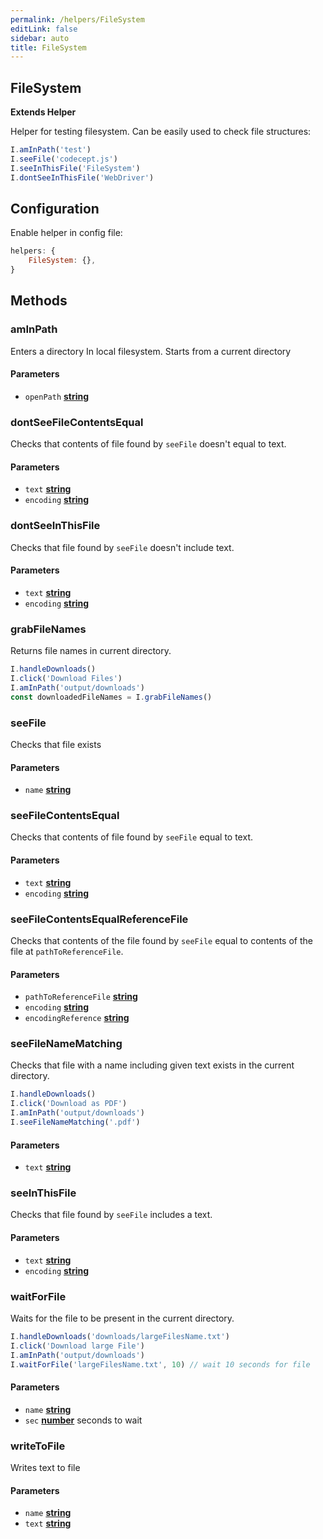 ```yaml
---
permalink: /helpers/FileSystem
editLink: false
sidebar: auto
title: FileSystem
---
```


<!-- Generated by documentation.js. Update this documentation by updating the source code. -->

## FileSystem

**Extends Helper**

Helper for testing filesystem.
Can be easily used to check file structures:

```js
I.amInPath('test')
I.seeFile('codecept.js')
I.seeInThisFile('FileSystem')
I.dontSeeInThisFile('WebDriver')
```

## Configuration

Enable helper in config file:

```js
helpers: {
    FileSystem: {},
}
```

## Methods

### amInPath

Enters a directory In local filesystem.
Starts from a current directory

#### Parameters

- `openPath` **[string][1]**&#x20;

### dontSeeFileContentsEqual

Checks that contents of file found by `seeFile` doesn't equal to text.

#### Parameters

- `text` **[string][1]**&#x20;
- `encoding` **[string][1]**

### dontSeeInThisFile

Checks that file found by `seeFile` doesn't include text.

#### Parameters

- `text` **[string][1]**&#x20;
- `encoding` **[string][1]**

### grabFileNames

Returns file names in current directory.

```js
I.handleDownloads()
I.click('Download Files')
I.amInPath('output/downloads')
const downloadedFileNames = I.grabFileNames()
```

### seeFile

Checks that file exists

#### Parameters

- `name` **[string][1]**&#x20;

### seeFileContentsEqual

Checks that contents of file found by `seeFile` equal to text.

#### Parameters

- `text` **[string][1]**&#x20;
- `encoding` **[string][1]**

### seeFileContentsEqualReferenceFile

Checks that contents of the file found by `seeFile` equal to contents of the file at `pathToReferenceFile`.

#### Parameters

- `pathToReferenceFile` **[string][1]**&#x20;
- `encoding` **[string][1]**
- `encodingReference` **[string][1]**

### seeFileNameMatching

Checks that file with a name including given text exists in the current directory.

```js
I.handleDownloads()
I.click('Download as PDF')
I.amInPath('output/downloads')
I.seeFileNameMatching('.pdf')
```

#### Parameters

- `text` **[string][1]**&#x20;

### seeInThisFile

Checks that file found by `seeFile` includes a text.

#### Parameters

- `text` **[string][1]**&#x20;
- `encoding` **[string][1]**

### waitForFile

Waits for the file to be present in the current directory.

```js
I.handleDownloads('downloads/largeFilesName.txt')
I.click('Download large File')
I.amInPath('output/downloads')
I.waitForFile('largeFilesName.txt', 10) // wait 10 seconds for file
```

#### Parameters

- `name` **[string][1]**&#x20;
- `sec` **[number][2]** seconds to wait

### writeToFile

Writes text to file

#### Parameters

- `name` **[string][1]**&#x20;
- `text` **[string][1]**&#x20;

[1]: https://developer.mozilla.org/docs/Web/JavaScript/Reference/Global_Objects/String
[2]: https://developer.mozilla.org/docs/Web/JavaScript/Reference/Global_Objects/Number
